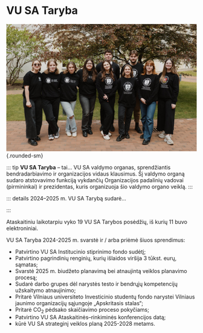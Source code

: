 <script setup>
import PersonAvatar from '../../components/PersonAvatar.vue'
import TeamAvatarLayout from "@/TeamAvatarLayout.vue";
import { getPersonsByRole } from "@/lib/personUtils";

const pirmininkai = getPersonsByRole(["Pirminink", "l.e.p. Pirminink"], "padaliniai");
const prezidente = getPersonsByRole("Prezidentė", "dariniai");
prezidente[0].padalinys = undefined;
prezidente[0].fullTerm = true;

const taryba = [
  prezidente[0],
  ...pirmininkai,
];

</script>

# VU SA Taryba

![VU SA Taryba](../public/img/dariniai/Taryba.jpg){.rounded-sm}

::: tip **VU SA Taryba** – tai...
VU SA valdymo organas, sprendžiantis
bendradarbiavimo ir organizacijos vidaus klausimus. Šį valdymo organą
sudaro atstovavimo funkciją vykdančių Organizacijos padalinių vadovai
(pirmininkai) ir prezidentas, kuris organizuoja šio valdymo organo
veiklą.
:::

::: details 2024–2025 m. VU SA Tarybą sudarė...

<TeamAvatarLayout :members="taryba" :showTitle="false" :showPadalinys="true" />

:::

Ataskaitiniu laikotarpiu vyko 19 VU SA Tarybos posėdžių, iš kurių 11 buvo elektroniniai.  

VU SA Taryba 2024-2025 m. svarstė ir / arba priėmė šiuos sprendimus:  

- Patvirtino VU SA Institucinio stiprinimo fondo sudėtį; 
- Patvirtino pagrindinių renginių, kurių išlaidos viršija 3 tūkst. eurų, sąmatas; 
- Svarstė 2025 m. biudžeto planavimą bei atnaujintą veiklos planavimo procesą; 
- Sudarė darbo grupes dėl narystės testo ir bendrųjų kompetencijų užskaitymo atnaujinimo; 
- Pritarė Vilniaus universiteto Investicinio studentų fondo narystei Vilniaus jaunimo organizacijų sąjungoje „Apskritasis stalas“; 
- Pritarė CO<sub>2</sub> pėdsako skaičiavimo proceso pokyčiams; 
- Patvirtino VU SA Ataskaitinės–rinkiminės konferencijos datą; 
- kūrė VU SA strateginį veiklos planą 2025-2028 metams. 

